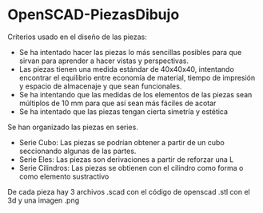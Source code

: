 # OpenSCAD-PiezasDibujo

Criterios usado en el diseño de las piezas:
- Se ha intentado hacer las piezas lo más sencillas posibles para que sirvan para aprender a hacer vistas y perspectivas.
- Las piezas tienen una medida estándar de 40x40x40, intentando encontrar el equilibrio entre economía de material, tiempo de impresión y espacio de  almacenaje y que sean funcionales.
- Se ha intentando que las medidas de los elementos de las piezas sean múltiplos de 10 mm para que así sean más fáciles de acotar
- Se ha intentado que las piezas tengan cierta simetría y estética


Se han organizado las piezas en series.
- Serie Cubo:
Las piezas se podrían obtener a partir de un cubo seccionando algunas de las partes.
- Serie Eles:
Las piezas son derivaciones a partir de reforzar una L
- Serie Cilindros:
Las piezas se obtienen con el cilindro como forma o como elemento sustractivo

De cada pieza hay 3 archivos .scad con el código de openscad .stl con el 3d y una imagen .png


